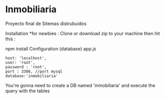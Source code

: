 # Inmobiliaria
Proyecto final de Sitemas distrubuidos

Installation
*for newbies : Clone or download zip to your machine then hit this :

npm install
Configuration (database)
app.js

    host: 'localhost',
    user: 'root',
    password : 'root',
    port : 3306, //port mysql
    database:'inmobiliaria'	
You're gonna need to create a DB named 'inmobiliaria' and execute the query with the tables
